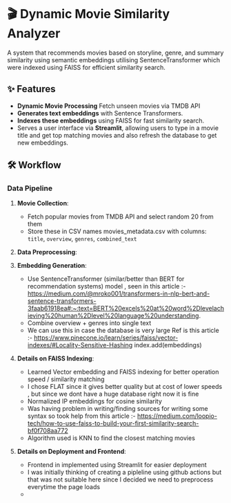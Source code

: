 # 🎬 Dynamic Movie Similarity Analyzer

A system that recommends movies based on storyline, genre, and summary similarity using semantic embeddings utilising SentenceTransformer which were indexed using FAISS for efficient similarity search.


## ✨ Features
- **Dynamic Movie Processing** Fetch unseen movies via TMDB API
- **Generates text embeddings** with Sentence Transformers.
- **Indexes these embeddings** using FAISS for fast similarity search.
- Serves a user interface via **Streamlit**, allowing users to type in a movie title and get top matching movies and also refresh the database to get new embeddings.



## 🛠️ Workflow
### Data Pipeline
1. **Movie Collection**: 
   - Fetch popular movies from TMDB API and select random 20 from them
   - Store these in CSV names movies_metadata.csv with columns: `title`, `overview`, `genres`, `combined_text`

2. **Data Preprocessing**:


3. **Embedding Generation**:
   - Use SentenceTransformer (similar/better than BERT for recommendation systems) model , seen in this article :- https://medium.com/@mroko001/transformers-in-nlp-bert-and-sentence-transformers-3faab61918ea#:~:text=BERT%20excels%20at%20word%2Dlevelachieving%20human%2Dlevel%20language%20understanding.
   - Combine overview + genres into single text
   - We can use this in case the database is very large Ref is this article :- https://www.pinecone.io/learn/series/faiss/vector-indexes/#Locality-Sensitive-Hashing
index.add(embeddings)
4. **Details on FAISS Indexing**:
   - Learned Vector embedding and FAISS indexing for better operation speed / similarity matching 
   - I chose FLAT since it gives better quality but at cost of lower speeds , but since we dont have a huge database right now it is fine
   - Normalized IP embeddings for cosine similarity
   - Was having problem in writing/finding sources for writing some syntax so took help from this article :- https://medium.com/loopio-tech/how-to-use-faiss-to-build-your-first-similarity-search-bf0f708aa772
   - Algorithm used is KNN to find the closest matching movies 

5. **Details on Deployment and Frontend**:
   - Frontend in implemented using Streamlit for easier deployment
   - I was initially thinking of creating a pipleline using github actions but that was not suitable here since I decided  we need to preprocess everytime the page loads
   - 
  

  

